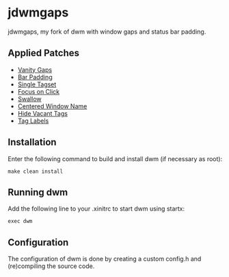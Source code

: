 # jdwmgaps
jdwmgaps, my fork of dwm with window gaps and status bar padding.

## Applied Patches
- [Vanity Gaps](https://dwm.suckless.org/patches/vanitygaps/)
- [Bar Padding](https://dwm.suckless.org/patches/barpadding/)
- [Single Tagset](https://dwm.suckless.org/patches/single_tagset/)
- [Focus on Click](https://dwm.suckless.org/patches/focusonclick/)
- [Swallow](https://dwm.suckless.org/patches/swallow/)
- [Centered Window Name](https://dwm.suckless.org/patches/centeredwindowname/)
- [Hide Vacant Tags](https://dwm.suckless.org/patches/hide_vacant_tags/)
- [Tag Labels](https://dwm.suckless.org/patches/taglabels/)

## Installation
Enter the following command to build and install dwm (if necessary as root):

`make clean install`


## Running dwm
Add the following line to your .xinitrc to start dwm using startx:

`exec dwm`

## Configuration
The configuration of dwm is done by creating a custom config.h and (re)compiling the source code.
